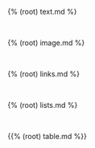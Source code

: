 {% (root) text.md %}

<br>

{% (root) image.md %}

<br>

{% (root) links.md %}

<br>

{% (root) lists.md %}

<br>

{{% (root) table.md %}}

